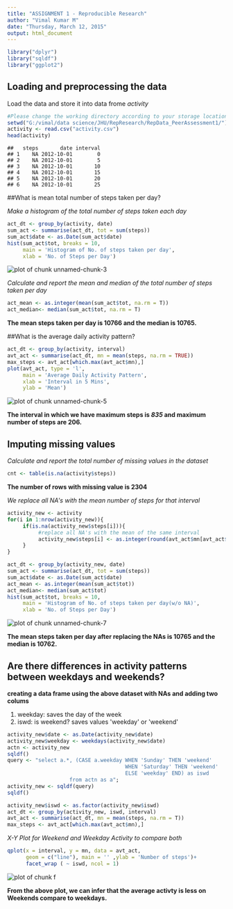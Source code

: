 ```yaml
---
title: "ASSIGNMENT 1 - Reproducible Research"
author: "Vimal Kumar M"
date: "Thursday, March 12, 2015"
output: html_document
---
```


```r
library("dplyr")
library("sqldf")
library("ggplot2")
```
## Loading and preprocessing the data
Load the data and store it into data frome *activity*

```r
#Please change the working directory according to your storage location
setwd("G:/vimal/data science/JHU/RepResearch/RepData_PeerAssessment1/")
activity <- read.csv("activity.csv")
head(activity)
```

```
##   steps       date interval
## 1    NA 2012-10-01        0
## 2    NA 2012-10-01        5
## 3    NA 2012-10-01       10
## 4    NA 2012-10-01       15
## 5    NA 2012-10-01       20
## 6    NA 2012-10-01       25
```

##What is mean total number of steps taken per day?

*Make a histogram of the total number of steps taken each day*


```r
act_dt <- group_by(activity, date)
sum_act <- summarise(act_dt, tot = sum(steps))
sum_act$date <- as.Date(sum_act$date)
hist(sum_act$tot, breaks = 10, 
     main = 'Histogram of No. of steps taken per day',
     xlab = 'No. of Steps per Day')  
```

![plot of chunk unnamed-chunk-3](figure/unnamed-chunk-3.png) 

*Calculate and report the mean and median of the total number of steps taken per day*


```r
act_mean <- as.integer(mean(sum_act$tot, na.rm = T))
act_median<- median(sum_act$tot, na.rm = T)
```
**The mean steps taken per day is 10766 and the median is 10765.**


##What is the average daily activity pattern?

```r
act_dt <- group_by(activity, interval)
avt_act <- summarise(act_dt, mn = mean(steps, na.rm = TRUE))
max_steps <- avt_act[which.max(avt_act$mn),]
plot(avt_act, type = 'l', 
     main = 'Average Daily Activity Pattern', 
     xlab = 'Interval in 5 Mins',
     ylab = 'Mean')
```

![plot of chunk unnamed-chunk-5](figure/unnamed-chunk-5.png) 

**The interval in which we have maximum steps is *835* and maximum number of steps are 206.**


## Imputing missing values
*Calculate and report the total number of missing values in the dataset*

```r
cnt <- table(is.na(activity$steps))
```

**The number of rows with missing value is 2304**

*We replace all NA's with the mean number of steps for that interval*

```r
activity_new <- activity
for(i in 1:nrow(activity_new)){
     if(is.na(activity_new$steps[i])){
          #replace all NA's with the mean of the same interval
          activity_new$steps[i] <- as.integer(round(avt_act$mn[avt_act$interval == activity_new$interval[i]]))
     }
}

act_dt <- group_by(activity_new, date)
sum_act <- summarise(act_dt, tot = sum(steps))
sum_act$date <- as.Date(sum_act$date)
act_mean <- as.integer(mean(sum_act$tot))
act_median<- median(sum_act$tot)
hist(sum_act$tot, breaks = 10, 
     main = 'Histogram of No. of steps taken per day(w/o NA)',
     xlab = 'No. of Steps per Day')
```

![plot of chunk unnamed-chunk-7](figure/unnamed-chunk-7.png) 

**The mean steps taken per day after replacing the NAs is 10765 and the median is 10762.**


## Are there differences in activity patterns between weekdays and weekends?
**creating a data frame using the above dataset with NAs and adding two colums**

1. weekday: saves the day of the week
2. iswd: is weekend? saves values 'weekday' or 'weekend'


```r
activity_new$date <- as.Date(activity_new$date)
activity_new$weekday <- weekdays(activity_new$date)
actn <- activity_new
sqldf()
query <- "select a.*, (CASE a.weekday WHEN 'Sunday' THEN 'weekend' 
                                      WHEN 'Saturday' THEN 'weekend' 
                                      ELSE 'weekday' END) as iswd 
                    from actn as a";
activity_new <- sqldf(query)
sqldf()

activity_new$iswd <- as.factor(activity_new$iswd)
act_dt <- group_by(activity_new, iswd, interval)
avt_act <- summarise(act_dt, mn = mean(steps, na.rm = T))
max_steps <- avt_act[which.max(avt_act$mn),]
```

*X-Y Plot for Weekend and Weekday Activity to compare both*

```r
qplot(x = interval, y = mn, data = avt_act,
      geom = c("line"), main = '' ,ylab = 'Number of steps')+
      facet_wrap ( ~ iswd, ncol = 1)
```

![plot of chunk f](figure/f.png) 

**From the above plot, we can infer that the average activty is less on Weekends compare to weekdays.**
